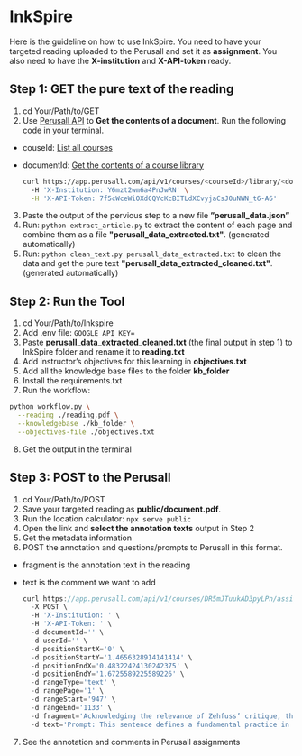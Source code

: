 # InkSpire

Here is the guideline on how to use InkSpire. You need to have your targeted reading uploaded to the Perusall and set it as **assignment**. You also need to have the **X-institution** and **X-API-token** ready.

## Step 1: GET the pure text of the reading

1. cd Your/Path/to/GET
2. Use [Perusall API](https://apidocs.perusall.com/#get-the-contents-of-a-document) to **Get the contents of a document**. Run the following code in your terminal. 
- couseId: [List all courses](https://apidocs.perusall.com/#list-all-courses)
- documentId: [Get the contents of a course library](https://apidocs.perusall.com/#get-the-contents-of-a-course-library)
    
    ```bash
    curl https://app.perusall.com/api/v1/courses/<courseId>/library/<documentId>
      -H 'X-Institution: Y6mzt2wm6a4PnJwRN' \
      -H 'X-API-Token: 7f5cWceWiOXdCQYcKcBITLdXCvyjaCsJ0uNWN_t6-A6'
    ```
    
3. Paste the output of the pervious step to a new file **”perusall_data.json”**
4. Run: `python extract_article.py` to extract the content of each page and combine them as a file **"perusall_data_extracted.txt"**. (generated automatically)
5. Run: `python clean_text.py perusall_data_extracted.txt` to clean the data and get the pure text **"perusall_data_extracted_cleaned.txt"**. (generated automatically)


## Step 2: Run the Tool

1. cd Your/Path/to/Inkspire
2. Add .env file: `GOOGLE_API_KEY=`
3. Paste **perusall_data_extracted_cleaned.txt** (the final output in step 1) to InkSpire folder and rename it to **reading.txt**
4. Add instructor’s objectives for this learning in **objectives.txt**
5. Add all the knowledge base files to the folder **kb_folder**
6. Install the requirements.txt
7. Run the workflow: 

```bash
python workflow.py \
  --reading ./reading.pdf \
  --knowledgebase ./kb_folder \
  --objectives-file ./objectives.txt
  ```

8. Get the output in the terminal

## Step 3: POST to the Perusall

1. cd Your/Path/to/POST
2. Save your targeted reading as **public/document.pdf**.
3. Run the location calculator: `npx serve public`
4. Open the link and **select the annotation texts** output in Step 2
5. Get the metadata information
6. POST the annotation and questions/prompts to Perusall in this format. 
- fragment is the annotation text in the reading
- text is the comment we want to add
    
    ```jsx
    curl https://app.perusall.com/api/v1/courses/DR5mJTuukAD3pyLPn/assignments/BNCtY2ZGLwxPrDfo8/annotations \
      -X POST \
      -H 'X-Institution: ' \
      -H 'X-API-Token: ' \
      -d documentId='' \
      -d userId='' \
      -d positionStartX='0' \
      -d positionStartY='1.4656328914141414' \
      -d positionEndX='0.48322424130242375' \
      -d positionEndY='1.6725589225589226' \
      -d rangeType='text' \
      -d rangePage='1' \
      -d rangeStart='947' \
      -d rangeEnd='1133' \
      -d fragment='Acknowledging the relevance of Zehfuss’ critique, this review essay argues that constructivists can address the ‘politics of reality’ in their own pragmatist terms rather than going all the way to postmodernist relativism.' \
      -d text='Prompt: This sentence defines a fundamental practice in software development. Think about why this collaborative step is so important before code becomes part of a larger project. Question (RA: Social): How might the principles of modern code review, as described here, influence how you collaborate on a Python project when using an AI assistant like GitHub Copilot, ensuring accountability and shared understanding?'
    ```
    
7. See the annotation and comments in Perusall assignments